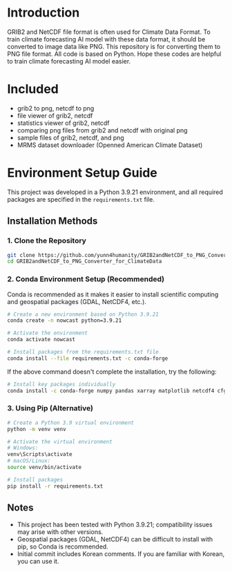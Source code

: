 # Introduction

GRIB2 and NetCDF file format is often used for Climate Data Format. To train climate forecasting AI model with these data format, it should be converted to image data like PNG.
This repository is for converting them to PNG file format. All code is based on Python. Hope these codes are helpful to train climate forecasting AI model easier.

# Included
- grib2 to png, netcdf to png
- file viewer of grib2, netcdf
- statistics viewer of grib2, netcdf
- comparing png files from grib2 and netcdf with original png
- sample files of grib2, netcdf, and png 
- MRMS dataset downloader (Openned American Climate Dataset)

# Environment Setup Guide

This project was developed in a Python 3.9.21 environment, and all required packages are specified in the `requirements.txt` file.

## Installation Methods

### 1. Clone the Repository

```bash
git clone https://github.com/yunn4humanity/GRIB2andNetCDF_to_PNG_Converter_for_ClimateData.git
cd GRIB2andNetCDF_to_PNG_Converter_for_ClimateData
```

### 2. Conda Environment Setup (Recommended)

Conda is recommended as it makes it easier to install scientific computing and geospatial packages (GDAL, NetCDF4, etc.).

```bash
# Create a new environment based on Python 3.9.21
conda create -n nowcast python=3.9.21

# Activate the environment
conda activate nowcast

# Install packages from the requirements.txt file
conda install --file requirements.txt -c conda-forge
```

If the above command doesn't complete the installation, try the following:

```bash
# Install key packages individually
conda install -c conda-forge numpy pandas xarray matplotlib netcdf4 cfgrib scipy pygrib
```

### 3. Using Pip (Alternative)

```bash
# Create a Python 3.9 virtual environment
python -m venv venv

# Activate the virtual environment
# Windows:
venv\Scripts\activate
# macOS/Linux:
source venv/bin/activate

# Install packages
pip install -r requirements.txt
```

## Notes

- This project has been tested with Python 3.9.21; compatibility issues may arise with other versions.
- Geospatial packages (GDAL, NetCDF4) can be difficult to install with pip, so Conda is recommended.
- Initial commit includes Korean comments. If you are familiar with Korean, you can use it.
